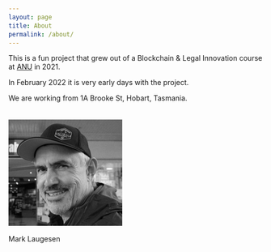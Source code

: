 ```yaml
---
layout: page
title: About
permalink: /about/
---
```


This is a fun project that grew out of a Blockchain & Legal Innovation course at <a href="https://anu.edu.au" target="_blank">ANU</a> in 2021.

In February 2022 it is very early days with the project.

We are working from 1A Brooke St, Hobart, Tasmania.
\
\
\
<img src="/assets/img/ml50bw.png" class="promo-image"/>

Mark Laugesen
